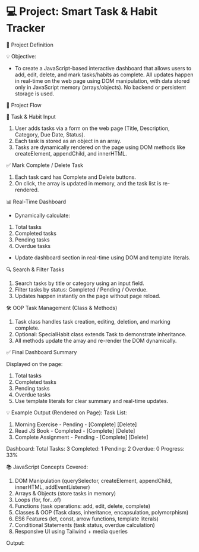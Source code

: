 # 💻 Project: Smart Task & Habit Tracker

 📝 Project Definition

💡 Objective:

 - To create a JavaScript-based interactive dashboard that allows users to add, edit, delete, and mark tasks/habits as complete. All updates happen in real-time on the web page using DOM manipulation, with data stored only in JavaScript memory (arrays/objects). No backend or persistent storage is used.

🧩 Project Flow

📝 Task & Habit Input

1. User adds tasks via a form on the web page (Title, Description, Category, Due Date, Status).
2. Each task is stored as an object in an array.
3. Tasks are dynamically rendered on the page using DOM methods like createElement, appendChild, and innerHTML.

✅ Mark Complete / Delete Task

1. Each task card has Complete and Delete buttons.
2. On click, the array is updated in memory, and the task list is re-rendered.

📊 Real-Time Dashboard

- Dynamically calculate:
1. Total tasks
2. Completed tasks
3. Pending tasks
4. Overdue tasks

* Update dashboard section in real-time using DOM and template literals.

🔍 Search & Filter Tasks

1. Search tasks by title or category using an input field.
2. Filter tasks by status: Completed / Pending / Overdue.
3. Updates happen instantly on the page without page reload.

🛠️ OOP Task Management (Class & Methods)

1. Task class handles task creation, editing, deletion, and marking complete.
2. Optional: SpecialHabit class extends Task to demonstrate inheritance.
3. All methods update the array and re-render the DOM dynamically.

✅ Final Dashboard Summary

Displayed on the page:
1. Total tasks
2. Completed tasks
3. Pending tasks
4. Overdue tasks
5. Use template literals for clear summary and real-time updates.

💡 Example Output (Rendered on Page):
Task List:

1. Morning Exercise - Pending - [Complete] [Delete]
2. Read JS Book - Completed - [Complete] [Delete]
3. Complete Assignment - Pending - [Complete] [Delete]

Dashboard:
Total Tasks: 3
Completed: 1
Pending: 2
Overdue: 0
Progress: 33%

📚 JavaScript Concepts Covered:
1. DOM Manipulation (querySelector, createElement, appendChild, innerHTML, addEventListener)
2. Arrays & Objects (store tasks in memory)
3. Loops (for, for…of)
4. Functions (task operations: add, edit, delete, complete)
5. Classes & OOP (Task class, inheritance, encapsulation, polymorphism)
6. ES6 Features (let, const, arrow functions, template literals)
7. Conditional Statements (task status, overdue calculation)
8. Responsive UI using Tailwind + media queries

Output:
![]()
![]()
![]()
